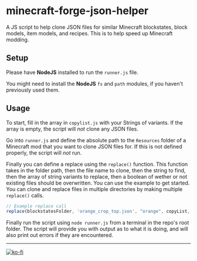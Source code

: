 # minecraft-forge-json-helper

A JS script to help clone JSON files for similar Minecraft blockstates, block models, item models, and recipes. This is to help speed up Minecraft modding.

## Setup

Please have **NodeJS** installed to run the `runner.js` file. 

You might need to install the **NodeJS** `fs` and `path` modules, if you haven't previously used them. 

## Usage

To start, fill in the array in `copylist.js` with your Strings of variants. If the array is empty, the script will *not* clone any JSON files.

Go into `runner.js` and define the absolute path to the `Resources` folder of a Minecraft mod that you want to clone JSON files for. If this is not defined properly, the script will *not* run.

Finally you can define a replace using the `replace()` function. This function takes in the folder path, then the file name to clone, then the string to find, then the array of string variants to replace, then a boolean of wether or not existing files should be overwritten. 
You can use the example to get started. You can clone and replace files in multiple directories by making multiple `replace()` calls.

```javascript
// Example replace call
replace(blockstatesFolder, 'orange_crop_top.json', "orange", copyList, false);
```

Finally run the script using `node runner.js` from a terminal in the repo's root folder. The script will provide you with output as to what it is doing, and will also print out errors if they are encountered. 

---

[![ko-fi](https://ko-fi.com/img/githubbutton_sm.svg)](https://ko-fi.com/A0A2I777F)

